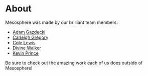 # About

Mesosphere was made by our brilliant team members:

* [Adam Gazdecki](https://github.com/ZeHolyQofPower)
* [Carleigh Gregory](https://github.com/CarleighJ8)
* [Cole Lewis](https://github.com/colelewis)
* [Divine Walker](https://github.com/DivineWalker)
* [Kevin Prince](https://github.com/KTPrince)

Be sure to check out the amazing work each of us does outside of Mesosphere!
